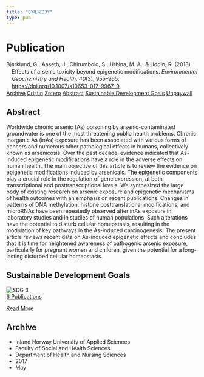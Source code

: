 ```yaml
---
title: "QYQJZB3Y"
type: pub
---
```

<h1>Publication</h1>
<article id="csl-bib-container-QYQJZB3Y" class="csl-bib-container">
  <div class="csl-bib-body" style="line-height: 1.35; padding-left: 1em; text-indent:-1em;">
  <div class="csl-entry">Bj&#xF8;rklund, G., Aaseth, J., Chirumbolo, S., Urbina, M. A., &amp; Uddin, R. (2018). Effects of arsenic toxicity beyond epigenetic modifications. <i>Environmental Geochemistry and Health</i>, <i>40</i>(3), 955&#x2013;965. <a href="https://doi.org/10.1007/s10653-017-9967-9">https://doi.org/10.1007/s10653-017-9967-9</a></div>
</div>
  <div class="csl-bib-buttons">
    <a href="#taxonomy-article-QYQJZB3Y" class="csl-bib-button">Archive</a>
    <a href="https://app.cristin.no/results/show.jsf?id=1471619" alt="Cristin URL" class="csl-bib-button">Cristin</a>
    <a href="http://zotero.org/groups/5402882/items/QYQJZB3Y" alt="Zotero URL" class="csl-bib-button">Zotero</a>
    <a href="#abstract-article-QYQJZB3Y" class="csl-bib-button">Abstract</a>
    <a href="#sdg-article-QYQJZB3Y" class="csl-bib-button">Sustainable Development Goals</a>
    <a href="https://doi.org/10.1007/s10653-017-9967-9" class="csl-bib-button">Unpaywall</a>
  </div>
  <div id="csl-bib-meta-container-QYQJZB3Y"></div>
</article>
<div id="csl-bib-meta-QYQJZB3Y" class="csl-bib-meta">
  <article id="abstract-article-QYQJZB3Y" class="abstract-article">
    <h1>Abstract</h1>
    Worldwide chronic arsenic (As) poisoning by arsenic-contaminated groundwater is one of the most threatening public health problems. Chronic inorganic As (inAs) exposure has been associated with various forms of cancers and numerous other pathological effects in humans, collectively known as arsenicosis. Over the past decade, evidence indicated that As-induced epigenetic modifications have a role in the adverse effects on human health. The main objective of this article is to review the evidence on epigenetic modifications induced by arsenicals. The epigenetic components play a crucial role in the regulation of gene expression, at both transcriptional and posttranscriptional levels. We synthesized the large body of existing research on arsenic exposure and epigenetic mechanisms of health outcomes with an emphasis on recent publications. Changes in patterns of DNA methylation, histone posttranslational modifications, and microRNAs have been repeatedly observed after inAs exposure in laboratory studies and in studies of human populations. Such alterations have the potential to disturb cellular homeostasis, resulting in the modulation of key pathways in the As-induced carcinogenesis. The present article reviews recent data on As-induced epigenetic effects and concludes that it is time for heightened awareness of pathogenic arsenic exposure, particularly for pregnant women and children, given the potential for a long-lasting disturbed cellular homeostasis.
  </article>
  <article id="sdg-article-QYQJZB3Y" class="sdg-article">
    <h1>Sustainable Development Goals</h1>
    <div class="sdg-container"><div id="sdg3" class="sdg"> <img src="{{< params subfolder >}}images/sdg/sdg03_en.png" class="image" alt="SDG 3"> <div class="sdg-overlay"> <a href="{{< params subfolder >}}en/archive/?sdg=3#archive" class="sdg-publication-count"><span>6</span> Publications</a> <p><a href="https://sdgs.un.org/goals/goal3" class="sdg-read-more">Read More</a></p> </div> </div></div>
  </article>
  <article id="taxonomy-article-QYQJZB3Y" class="taxonomy-article">
    <h1>Archive</h1>
    <ul>
      <li>Inland Norway University of Applied Sciences</li>
      <li>Faculty of Social and Health Sciences</li>
      <li>Department of Health and Nursing Sciences</li>
      <li>2017</li>
      <li>May</li>
    </ul>
  </article>
</div>
